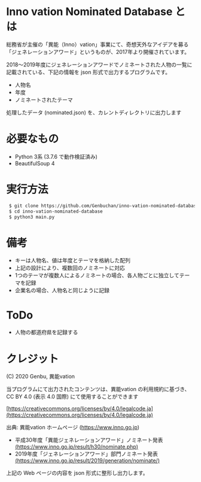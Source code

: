# Inno vation Nominated Database とは

総務省が主催の「異能（Inno）vation」事業にて、奇想天外なアイデアを募る「ジェネレーションアワード」というものが、2017年より開催されています。

2018〜2019年度にジェネレーションアワードでノミネートされた人物の一覧に記載されている、下記の情報を json 形式で出力するプログラムです。

- 人物名
- 年度
- ノミネートされたテーマ

処理したデータ (nominated.json) を、カレントディレクトリに出力します

# 必要なもの
- Python 3系 (3.7.6 で動作検証済み)
- BeautifulSoup 4

# 実行方法

```bash
 $ git clone https://github.com/Genbuchan/inno-vation-nominated-database.git
 $ cd inno-vation-nominated-database
 $ python3 main.py
```

# 備考
- キーは人物名、値は年度とテーマを格納した配列
- 上記の設計により、複数回のノミネートに対応
- 1つのテーマが複数人によるノミネートの場合、各人物ごとに独立してテーマを記録
- 企業名の場合、人物名と同じように記録

# ToDo
- 人物の都道府県を記録する

# クレジット
(C) 2020 Genbu, 異能vation

当プログラムにて出力されたコンテンツは、異能vation の利用規約に基づき、CC BY 4.0 (表示 4.0 国際) にて使用することができます

[https://creativecommons.org/licenses/by/4.0/legalcode.ja](https://creativecommons.org/licenses/by/4.0/legalcode.ja)

出典: 異能vation ホームページ (https://www.inno.go.jp)

- 平成30年度「異能ジェネレーションアワード」ノミネート発表[(https://www.inno.go.jp/result/h30/nominate.php)](https://www.inno.go.jp/result/h30/nominate.php)
- 2019年度「ジェネレーションアワード」部門ノミネート発表[(https://www.inno.go.jp/result/2019/generation/nominate/)](https://www.inno.go.jp/result/2019/generation/nominate/)

上記の Web ページの内容を json 形式に整形し出力します。